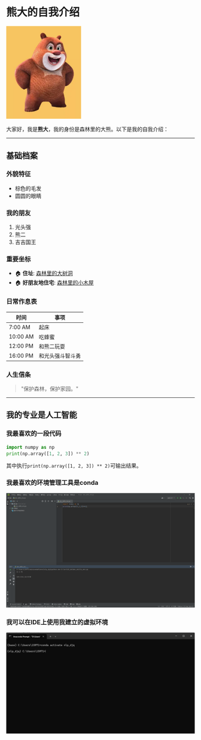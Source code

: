 # 熊大的自我介绍

<img src="https://github.com/stage123456/nlp-src/blob/main/20210526013035_4c036.png" width="200" alt="熊大形象">

大家好，我是**熊大**，我的身份是森林里的大熊。以下是我的自我介绍：

---

## 基础档案 

### 外貌特征 
- 棕色的毛发
- 圆圆的眼睛

### 我的朋友
1. 光头强
2. 熊二
3. 吉吉国王

### 重要坐标
- 🏠 **住址**: [森林里的大树洞](https://baike.baidu.com/item/%E6%AF%94%E5%A5%87%E5%A0%A1/8275168) 
- 🏠 **好朋友地住宅**: [森林里的小木屋](https://baike.baidu.com/item/%E8%9F%B9%E5%A0%A1%E7%8E%8B/8043124)

### 日常作息表
| 时间       | 事项       |
|----------|----------|
| 7:00 AM  | 起床       |
| 10:00 AM | 吃蜂蜜       |
| 12:00 PM | 和熊二玩耍   |
| 16:00 PM | 和光头强斗智斗勇 |

### 人生信条
> "保护森林，保护家园。"
---

## 我的专业是人工智能
### 我最喜欢的一段代码

```python
import numpy as np
print(np.array([1, 2, 3]) ** 2)
```
其中执行`print(np.array([1, 2, 3]) ** 2)`可输出结果。

### 我最喜欢的环境管理工具是conda
<img src="https://github.com/stage123456/nlp-src/blob/main/%E5%B1%8F%E5%B9%95%E6%88%AA%E5%9B%BE%202025-06-17%20163012.png" width="800" alt="截图一">

### 我可以在IDE上使用我建立的虚拟环境
<img src="https://github.com/stage123456/nlp-src/blob/main/%E5%B1%8F%E5%B9%95%E6%88%AA%E5%9B%BE%202025-06-17%20163301.png" width="800" alt="截图二">
